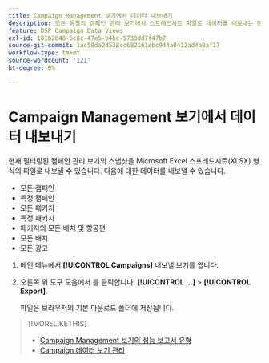 ```yaml
---
title: Campaign Management 보기에서 데이터 내보내기
description: 모든 유형의 캠페인 관리 보기에서 스프레드시트 파일로 데이터를 내보내는 방법을 알아봅니다.
feature: DSP Campaign Data Views
exl-id: 181b2648-5c8c-47e5-b4bc-5733dd7f47b7
source-git-commit: 1ac58da2d538cc682161ebc944a0412ad4a8af17
workflow-type: tm+mt
source-wordcount: '121'
ht-degree: 0%

---
```


# Campaign Management 보기에서 데이터 내보내기

현재 필터링된 캠페인 관리 보기의 스냅샷을 Microsoft Excel 스프레드시트(XLSX) 형식의 파일로 내보낼 수 있습니다. 다음에 대한 데이터를 내보낼 수 있습니다.

* 모든 캠페인
* 특정 캠페인
* 모든 패키지
* 특정 패키지
* 패키지의 모든 배치 및 항공편
* 모든 배치
* 모든 광고

1. 메인 메뉴에서 **[!UICONTROL Campaigns]** 내보낼 보기를 엽니다.

1. 오른쪽 위 도구 모음에서 를 클릭합니다.  **[!UICONTROL ...]** > **[!UICONTROL Export]**.

   파일은 브라우저의 기본 다운로드 폴더에 저장됩니다.

>[!MORELIKETHIS]
>
>* [Campaign Management 보기의 성능 보고서 유형](campaign-reports-about.md)
>* [Campaign 데이터 보기 관리](/help/dsp/campaign-management/reports/campaign-data-views-manage.md)
